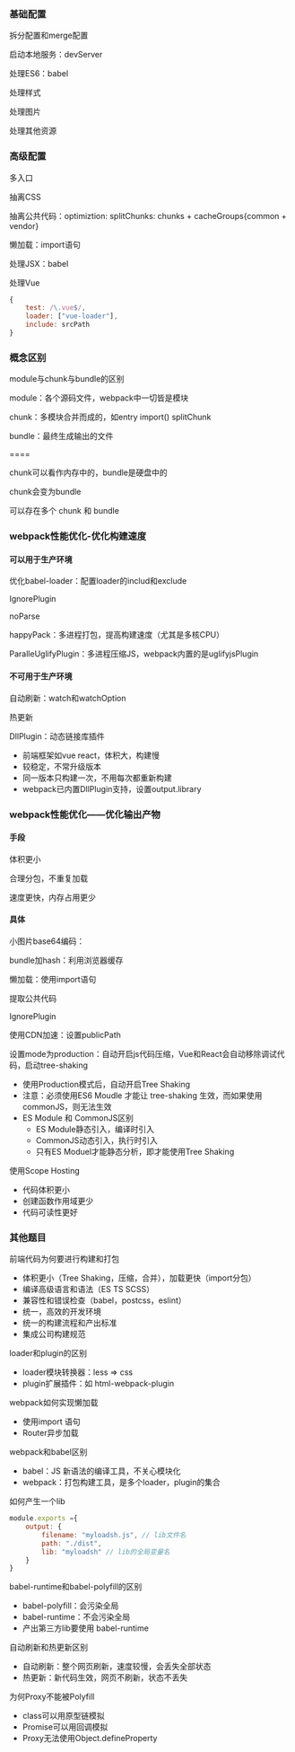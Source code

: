 ### 基础配置

拆分配置和merge配置

启动本地服务：devServer

处理ES6：babel

处理样式

处理图片

处理其他资源

### 高级配置

多入口

抽离CSS

抽离公共代码：optimiztion: splitChunks: chunks + cacheGroups{common + vendor}

懒加载：import语句

处理JSX：babel

处理Vue

```js
{
    test: /\.vue$/,
    loader: ["vue-loader"],
    include: srcPath
}
```

### 概念区别

module与chunk与bundle的区别

module：各个源码文件，webpack中一切皆是模块

chunk：多模块合并而成的，如entry import() splitChunk

bundle：最终生成输出的文件

====

chunk可以看作内存中的，bundle是硬盘中的

chunk会变为bundle

可以存在多个 chunk 和 bundle

### webpack性能优化-优化构建速度

#### 可以用于生产环境

优化babel-loader：配置loader的includ和exclude

IgnorePlugin

noParse

happyPack：多进程打包，提高构建速度（尤其是多核CPU）

ParalleUglifyPlugin：多进程压缩JS，webpack内置的是uglifyjsPlugin

#### 不可用于生产环境

自动刷新：watch和watchOption

热更新

DllPlugin：动态链接库插件

* 前端框架如vue react，体积大，构建慢
* 较稳定，不常升级版本
* 同一版本只构建一次，不用每次都重新构建
* webpack已内置DllPlugin支持，设置output.library

### webpack性能优化——优化输出产物

#### 手段

体积更小

合理分包，不重复加载

速度更快，内存占用更少

#### 具体

小图片base64编码：

bundle加hash：利用浏览器缓存

懒加载：使用import语句

提取公共代码

IgnorePlugin

使用CDN加速：设置publicPath

设置mode为production：自动开启js代码压缩，Vue和React会自动移除调试代码，启动tree-shaking

* 使用Production模式后，自动开启Tree Shaking
* 注意：必须使用ES6 Moudle 才能让  tree-shaking 生效，而如果使用 commonJS，则无法生效
* ES Module 和 CommonJS区别
  * ES Module静态引入，编译时引入
  * CommonJS动态引入，执行时引入
  * 只有ES Moduel才能静态分析，即才能使用Tree Shaking

使用Scope Hosting

* 代码体积更小
* 创建函数作用域更少
* 代码可读性更好

### 其他题目

前端代码为何要进行构建和打包

* 体积更小（Tree Shaking，压缩，合并），加载更快（import分包）
* 编译高级语言和语法（ES TS SCSS）
* 兼容性和错误检查（babel，postcss，eslint）
* 统一，高效的开发环境
* 统一的构建流程和产出标准
* 集成公司构建规范

loader和plugin的区别

* loader模块转换器：less => css
* plugin扩展插件：如 html-webpack-plugin

webpack如何实现懒加载

* 使用import 语句
* Router异步加载

webpack和babel区别

* babel：JS 新语法的编译工具，不关心模块化
* webpack：打包构建工具，是多个loader，plugin的集合

如何产生一个lib

```js
module.exports ={
    output: {
        filename: "myloadsh.js", // lib文件名
        path: "./dist",
        lib: "myloadsh" // lib的全局变量名
    }
}
```

babel-runtime和babel-polyfill的区别

* babel-polyfill：会污染全局
* babel-runtime：不会污染全局
* 产出第三方lib要使用 babel-runtime

自动刷新和热更新区别

* 自动刷新：整个网页刷新，速度较慢，会丢失全部状态
* 热更新：新代码生效，网页不刷新，状态不丢失

为何Proxy不能被Polyfill

* class可以用原型链模拟
* Promise可以用回调模拟
* Proxy无法使用Object.defineProperty